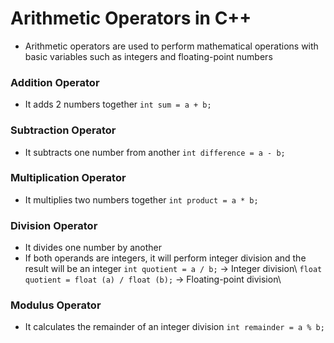 # Arithmetic Operators in C++
- Arithmetic operators are used to perform mathematical operations with basic variables such as integers and floating-point numbers

### Addition Operator
- It adds 2 numbers together
`int sum = a + b;`

### Subtraction Operator
- It subtracts one number from another
`int difference = a - b;`

### Multiplication Operator
- It multiplies two numbers together
`int product = a * b;`

### Division Operator
- It divides one number by another
- If both operands are integers, it will perform integer division and the result will be an integer
`int quotient = a / b;` -> Integer division\ 
`float quotient = float (a) / float (b);` -> Floating-point division\

### Modulus Operator
- It calculates the remainder of an integer division
`int remainder = a % b;`


